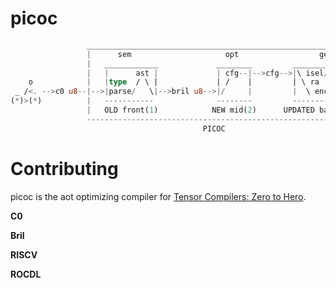 # picoc

```rust
                 __________________________________________________________________
                 |      sem                     opt                  gen          |
                 |   ____________             ________         ________________   |
                 |   |      ast |             | cfg--|-->cfg-->|\ isel/isched |   |             ____
    o            |   |type  / \ |             | /    |         | \ ra         |   |            ||""||
 _ /<. -->c0 u8--|-->|parse/   \|-->bril u8-->|/     |         |  \ enc--exp--|---|-->r5 elf-->||__||
(*)>(*)          |   -----------              --------         ----------------   |            [ -=.]`)
                 |   OLD front(1)            NEW mid(2)      UPDATED back(3)      |            ====== 0
                 -----------------------------------------------------------------|
                                           PICOC
```

# Contributing
picoc is the aot optimizing compiler for [Tensor Compilers: Zero to Hero](https://j4orz.ai/zero-to-hero/).

**C0**

**Bril**

**RISCV**

**ROCDL**